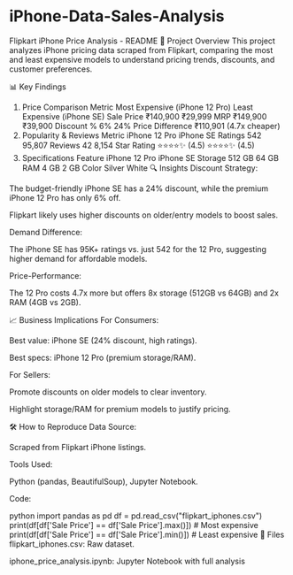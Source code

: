# iPhone-Data-Sales-Analysis
Flipkart iPhone Price Analysis - README
📌 Project Overview
This project analyzes iPhone pricing data scraped from Flipkart, comparing the most and least expensive models to understand pricing trends, discounts, and customer preferences.

📊 Key Findings
1. Price Comparison
Metric	Most Expensive (iPhone 12 Pro)	Least Expensive (iPhone SE)
Sale Price	₹140,900	₹29,999
MRP	₹149,900	₹39,900
Discount %	6%	24%
Price Difference	₹110,901 (4.7x cheaper)	
2. Popularity & Reviews
Metric	iPhone 12 Pro	iPhone SE
Ratings	542	95,807
Reviews	42	8,154
Star Rating	⭐⭐⭐⭐✨ (4.5)	⭐⭐⭐⭐✨ (4.5)
3. Specifications
Feature	iPhone 12 Pro	iPhone SE
Storage	512 GB	64 GB
RAM	4 GB	2 GB
Color	Silver	White
🔍 Insights
Discount Strategy:

The budget-friendly iPhone SE has a 24% discount, while the premium iPhone 12 Pro has only 6% off.

Flipkart likely uses higher discounts on older/entry models to boost sales.

Demand Difference:

The iPhone SE has 95K+ ratings vs. just 542 for the 12 Pro, suggesting higher demand for affordable models.

Price-Performance:

The 12 Pro costs 4.7x more but offers 8x storage (512GB vs 64GB) and 2x RAM (4GB vs 2GB).

📈 Business Implications
For Consumers:

Best value: iPhone SE (24% discount, high ratings).

Best specs: iPhone 12 Pro (premium storage/RAM).

For Sellers:

Promote discounts on older models to clear inventory.

Highlight storage/RAM for premium models to justify pricing.

🛠️ How to Reproduce
Data Source:

Scraped from Flipkart iPhone listings.

Tools Used:

Python (pandas, BeautifulSoup), Jupyter Notebook.

Code:

python
import pandas as pd
df = pd.read_csv("flipkart_iphones.csv")
print(df[df['Sale Price'] == df['Sale Price'].max()])  # Most expensive
print(df[df['Sale Price'] == df['Sale Price'].min()])  # Least expensive
📂 Files
flipkart_iphones.csv: Raw dataset.

iphone_price_analysis.ipynb: Jupyter Notebook with full analysis
